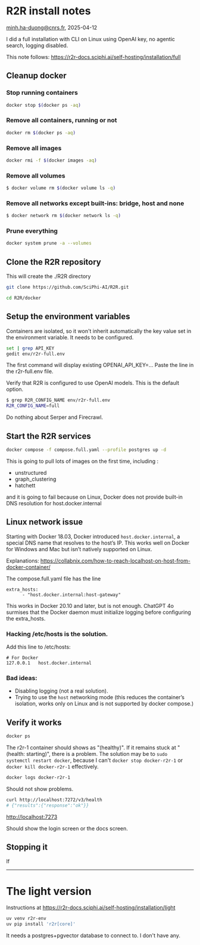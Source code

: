 # R2R install notes

minh.ha-duong@cnrs.fr, 2025-04-12

I did a full installation with CLI on Linux using OpenAI key, no agentic search, logging disabled.

This note follows:
https://r2r-docs.sciphi.ai/self-hosting/installation/full

## Cleanup docker

### Stop running containers

```bash
docker stop $(docker ps -aq)
```

### Remove all containers, running or not

```bash
docker rm $(docker ps -aq)
```

### Remove all images

```bash
docker rmi -f $(docker images -aq)
```

### Remove all volumes

```bash
$ docker volume rm $(docker volume ls -q)
```

### Remove all networks except built-ins: bridge, host and none 

```bash
$ docker network rm $(docker network ls -q)
```

### Prune everything

```bash
docker system prune -a --volumes
```

## Clone the R2R repository

This will create the ./R2R directory

```bash
git clone https://github.com/SciPhi-AI/R2R.git

cd R2R/docker
```
## Setup the environment variables

Containers are isolated, so it won't inherit automatically the key value set in the environment variable.
It needs to be configured.

```bash
set | grep API_KEY
gedit env/r2r-full.env
```

The first command will display existing OPENAI_API_KEY=...
Paste the line in the r2r-full.env file.

Verify that R2R is configured to use OpenAI models. This is the default option.

```bash
$ grep R2R_CONFIG_NAME env/r2r-full.env 
R2R_CONFIG_NAME=full
```

Do nothing about Serper and Firecrawl.

## Start the R2R services

```bash
docker compose -f compose.full.yaml --profile postgres up -d
```

This is going to pull lots of images on the first time, including :

- unstructured
- graph_clustering
- hatchett

and it is going to fail because on Linux, Docker does not provide built-in DNS resolution for host.docker.internal

## Linux network issue

Starting with Docker 18.03, Docker introduced ```host.docker.internal```, a special DNS name that resolves to the host’s IP. This works well on Docker for Windows and Mac but isn’t natively supported on Linux.

Explanations:
<https://collabnix.com/how-to-reach-localhost-on-host-from-docker-container/>

The compose.full.yaml file has the line
``` 
extra_hosts:
      - "host.docker.internal:host-gateway"
```

This works in Docker 20.10 and later, but is not enough.
ChatGPT 4o surmises that the Docker daemon must initialize logging before configuring the extra_hosts. 

### Hacking /etc/hosts is the solution.

Add this line to /etc/hosts:
```
# For Docker
127.0.0.1	host.docker.internal
```

### Bad ideas:

- Disabling logging (not a real solution).
- Trying to use the ```host``` networking mode (this reduces the container’s isolation, works only on Linux and is not supported by docker compose.)

## Verify it works

```bash
docker ps
```

The r2r-1 container should shows as "(healthy)".
If it remains stuck at "(health: starting)", there is a problem.
The solution may be to ```sudo systemctl restart docker```, because I can't ```docker stop docker-r2r-1``` or ```docker kill docker-r2r-1``` effectively.

```bash
docker logs docker-r2r-1
```

Should not show problems.

```bash
curl http://localhost:7272/v3/health
# {"results":{"response":"ok"}}
```
<http://localhost:7273>

Should show the login screen or the docs screen.

## Stopping it

If

----

# The light version

Instructions at
<https://r2r-docs.sciphi.ai/self-hosting/installation/light>

```bash
uv venv r2r-env
uv pip install 'r2r[core]'
```

It needs a postgres+pgvector database to connect to. I don't have any.
